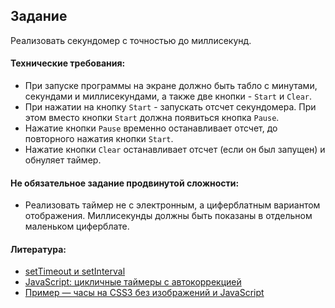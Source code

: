 ## Задание

Реализовать секундомер с точностью до миллисекунд.

#### Технические требования:
- При запуске программы на экране должно быть табло с минутами, секундами и миллисекундами, а также две кнопки - `Start` и `Clear`.
- При нажатии на кнопку `Start` - запускать отсчет секундомера. При этом вместо кнопки `Start` должна появиться кнопка `Pause`.
- Нажатие кнопки `Pause` временно останавливает отсчет, до повторного нажатия кнопки `Start`.
- Нажатие кнопки `Clear` останавливает отсчет (если он был запущен) и обнуляет таймер.

#### Не обязательное задание продвинутой сложности:
- Реализовать таймер не с электронным, а циферблатным вариантом отображения. Миллисекунды должны быть показаны в отдельном маленьком циферблате.

#### Литература:
- [setTimeout и setInterval](https://learn.javascript.ru/settimeout-setinterval)
- [JavaScript: цикличные таймеры с автокоррекцией](https://habr.com/post/212889/)
- [Пример — часы на СSS3 без изображений и JavaScript](https://habr.com/post/171015/)